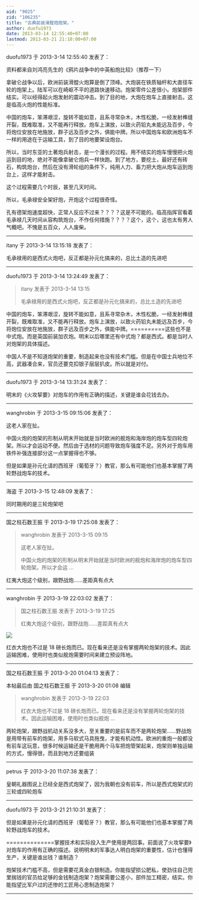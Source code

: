```yaml
---
aid: "9025"
zid: "106235"
title: "古典前装滑膛炮炮架。"
author: duofu1973
date: 2013-03-14 12:55:40+07:00
lastmod: 2013-03-21 21:10:00+07:00
---
```


duofu1973 于 2013-3-14 12:55:40 发表了：

资料都来自刘鸿亮先生的《鸦片战争中的中英船炮比较》（推荐一下）

拿破仑战争以后，欧洲前装滑膛火炮算是倒了顶峰。大炮装在铁质轴杆和大直径车轮的炮架上。陆军可以在崎岖不平的道路快速移动。炮架零件公差很小。炮架部件结实。可以经得起火炮发射的震动冲击。到了目的地，大炮在炮车上直接射击。这是临高火炮的性能标准。

中国的炮车，笨滞艰涩，旋转不能如意，且系寻常杂木，木性松脆，一经发射榫缝开裂，既难取准，又不能再行释放。炮车上演放，以致火药铅丸未能远及百步，今将炮位安放在地施放，群子远及百步之外，俱能中牌。所以中国炮车和欧洲炮车不一样的用途在于运输工具，到了目的地要架设炮台。

所以，当时东亚的土著炮兵射击，是一个漫长的过程。用不结实的炮车慢慢把火炮运到目的地，绝对不能像拿破仑炮兵一样快跑。到了地方，要挖土，最好还有砖石，构筑炮台，然后在没有滑轮组的条件下，纯用人力、畜力把大炮从炮车运到炮台上，这样才能射击。

这个过程需要几个时辰，甚至几天时间。

所以，毛承禄安全架好炮，开炮这个过程很奇怪。

孔有德架炮速度超快，正常人反应不过来？？？？这是不可能的。临高指挥官看着毛承禄几天时间从容构筑炮台，不作任何措施？？？？这个，这个，这也太有男人气概吧。不愧是五百众，人人废柴。

---

itany 于 2013-3-14 13:15:18 发表了：

毛承禄用的是西式火炮吧，反正都是孙元化搞来的，总比土造的先进吧

---

duofu1973 于 2013-3-14 13:24:49 发表了：

> itany 发表于 2013-3-14 13:15
>
> 毛承禄用的是西式火炮吧，反正都是孙元化搞来的，总比土造的先进吧

中国的炮车，笨滞艰涩，旋转不能如意，且系寻常杂木，木性松脆，一经发射榫缝开裂，既难取准，又不能再行释放。炮车上演放，以致火药铅丸未能远及百步，今将炮位安放在地施放，群子远及百步之外，俱能中牌。==========这些也不是中式炮。而是英国前装加农炮。明末以后哪里还有中式炮？都是西式。都是当时人对炮架的具体描述。

中国人不是不知道炮架的重要，制造起来也没有技术门槛。但是在中国士兵地位不高，武器凑合来，官员还要克扣银子层层扒皮。所以就是对付。

---

duofu1973 于 2013-3-14 13:31:24 发表了：

明末的《火攻挈要》对炮车的作用有正确的描述，关键是谁会花钱去办。

---

wanghrobin 于 2013-3-15 09:15:06 发表了：

这老人家在扯。

中国火炮的炮架的形制从明末开始就是当时欧洲的舰炮和海岸炮的炮车型四轮炮架。所以才会运动不便。然后由于选材的问题导致炮车强度不足。另外对于炮车用铁件补强连接部分这一点掌握得也不够。

但是如果是孙元化请的西班牙（葡萄牙？）教官，那么有可能他们也基本掌握了两轮野战炮车的技术。

---

海盗 于 2013-3-15 12:48:09 发表了：

同时期用的是三轮炮架吧

---

国之柱石数王振 于 2013-3-19 17:25:08 发表了：

> wanghrobin 发表于 2013-3-15 09:15
>
> 这老人家在扯。
>
> 中国火炮的炮架的形制从明末开始就是当时欧洲的舰炮和海岸炮的炮车型四轮炮架。所以才会运 ...

红夷大炮这个级别，跟野战炮……差距真有点大

---

wanghrobin 于 2013-3-19 22:03:02 发表了：

> 国之柱石数王振 发表于 2013-3-19 17:25
>
> 红夷大炮这个级别，跟野战炮……差距真有点大

![](http://upload.wikimedia.org/wikipedia/commons/thumb/3/3a/16th_Century_Artillerie.jpg/800px-16th_Century_Artillerie.jpg)

红衣大炮也不过是 18 磅长炮而已。现在看来还是没有掌握两轮炮架的技术。因此运输困难，使用时也类似舰炮需要时间来建立预设阵地。

---

国之柱石数王振 于 2013-3-20 01:04:13 发表了：

本帖最后由 国之柱石数王振 于 2013-3-20 01:08 编辑

> wanghrobin 发表于 2013-3-19 22:03
>
> 红衣大炮也不过是 18 磅长炮而已。现在看来还是没有掌握两轮炮架的技术。因此运输困难，使用时也类似舰炮 ...

两轮炮架，跟野战机动关系没多大，至关重要的是前车而不是两轮炮架……野战炮是用带有前车的炮架，用多马软式马具拖曳，才能有机动性。欧洲的重炮一般都没有前车这玩意，很多时候运输还是干脆用两个马车把炮管架起来，炮架则单独运输的方式，慢得很，而且到地方还要组装

---

petrus 于 2013-3-20 11:07:38 发表了：

皇朝礼器图说上已经全是西式炮架了，因为我朝也没有前车，所以是西式炮架式的三轮或四轮炮车

---

duofu1973 于 2013-3-21 21:10:31 发表了：

但是如果是孙元化请的西班牙（葡萄牙？）教官，那么有可能他们也基本掌握了两轮野战炮车的技术。

==============掌握技术和实际投入生产使用是两回事。前面说了火攻挈要》对炮车的作用有正确的描述。说明明末的军事达人明白炮架的重要性，估计也懂得生产，关键是谁出钱？谁制造？

炮架技术门槛不高，但是需要花真金白银制造。你能指望损公肥私，使劲往自己兜里揣钱的官员给足够的金钱制造炮架？炮架需要公差小，部件加工精密，结实。你能指望比军户过的还惨的工匠用心思制造炮架？

---
